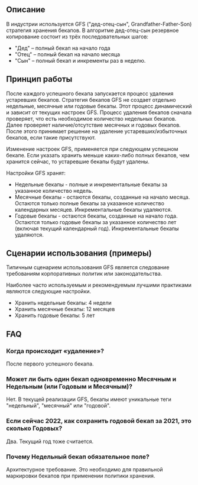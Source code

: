 ## Описание

В индустрии используется GFS ("дед-отец-сын", Grandfather-Father-Son) стратегия хранения бекапов.
В алгоритме дед-отец-сын резервное копирование состоит из трёх последовательных шагов:

- "Дед" – полный бекап на начало года
- "Отец" – полный бекап на начало месяца
- "Сын" – полный бекап и инкременты раз в неделю.

## Принцип работы

После каждого успешного бекапа запускается процесс удаления устаревших бекапов. Стратегия бекапов GFS не создает отдельно недельные, месячные или годовые бекапы. Этот процесс динамический и зависит от текущих настроек GFS. Процесс удаления бекапов сначала проверяет, что есть необходимое количество недельных бекапов. Далее проверяет наличие/отсутствие месячных и годовых бекапов. После этого принимает решение на удаление устаревших/избыточных бекапов, если такие присутствуют.

Изменение настроек GFS, применяется при следующем успешном бекапе. Если указать хранить меньше каких-либо полных бекапов, чем хранится сейчас, то устаревшие бекапы будут удалены.

Настройки GFS хранят:

- Недельные бекапы - полные и инкрементальные бекапы за указанное количество недель.
- Месячные бекапы - остаются бекапы, созданные на начало месяца. Остаются только полные бекапы за указанное количество календарных месяцев. Инкрементальные бекапы удаляются.
- Годовые бекапы - остаются бекапы, созданные на начало года. Остаются только годовые бекапы за указанное количество лет (включая текущий календарный год). Инкрементальные бекапы удаляются.

## Сценарии использования (примеры)

Типичным сценарием использования GFS является следование требованиям корпоративных политик или законодательства.

Наиболее часто используемым и рекомендуемым лучшими практиками являются следующие настройки.

- Хранить недельные бекапы: 4 недели
- Хранить месячные бекапы: 12 месяцев
- Хранить годовые бекапы: 5 лет

## FAQ

### Когда происходит «удаление»?

После первого успешного бекапа.

### Может ли быть один бекап одновременно Месячным и Недельным (или Годовым и Месячным)?

Нет. В текущей реализации GFS, бекапы имеют уникальные теги "недельный", "месячный" или "годовой".

### Если сейчас 2022, как сохранить годовой бекап за 2021, это сколько Годовых?

Два. Текущий год тоже считается.

### Почему Недельный бекап обязательное поле?

Архитектурное требование. Это необходимо для правильной маркировки бекапов при применении политики хранения.
